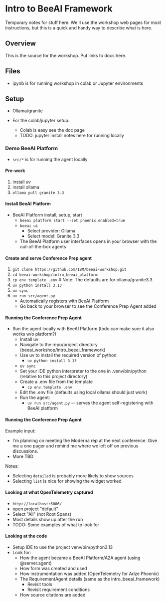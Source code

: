 # Intro to BeeAI Framework

Temporary notes for stuff here. We'll use the workshop web pages for most instructions, but this is a quick and handy way to describe what is here.

## Overview

This is the source for the workshop.
Put links to docs here.

## Files

* ipynb is for running workshop in colab or Jupyter environments

## Setup

* Ollama/granite

* For the colab/jupyter setup:
    * Colab is easy see the doc page
    * TODO: jupyter install notes here for running locally

### Demo BeeAI Platform

* `src/*` is for running the agent locally

#### Pre-work

1. install uv
2. install ollama
3. `ollama pull granite 3.3`

#### Install BeeAI Platform

* BeeAI Platform install, setup, start
    * `beeai platform start --set phoenix.enabled=true`
    * `beeai ui`
      * Select provider: Ollama
      * Select model: Granite 3.3
    * The BeeAI Platform user interfaces opens in your browser with the out-of-the-box agents

#### Create and serve Conference Prep agent

1. `git clone https://github.com/IBM/beeai-workshop.git`
2. `cd beeai-workshop/intro_beeai_platform`
3. `cp env.template .env`  # Note: The defaults are for ollama/granite3.3
4. `uv python install 3.13`
5. `uv sync`
6. `uv run src/agent.py`
   * Automatically registers with BeeAI Platform
   * Go back to your browser to see the Conference Prep Agent added

#### Running the Conference Prep Agent

* Run the agent locally with BeeAI Platform (todo can make sure it also works w/o platform?)
    * Install uv
    * Navigate to the repo/project directory (beeai_workshop/intro_beeai_framework)
    * Use uv to install the required version of python:
        * `uv python install 3.13`
    * `uv sync`
    * Set your IDE python interpreter to the one in .venv/bin/python (relative to this project directory)
    * Create a .env file from the template
        * `cp env.template .env`
    * Edit the .env file (defaults using local ollama should just work)
    * Run the agent:
       * `uv run src/agent.py` -- serves the agent self-registering with BeeAI platform

#### Running the Conference Prep Agent

Example input:

* I'm planning on meeting the Moderna rep at the next conference. Give me a one pager and remind me where we left off on previous discussions.
* More TBD

Notes:

* Selecting `detailed` is probably more likely to show sources
* Selecting `list` is nice for showing the widget worked

#### Looking at what OpenTelemetry captured

  * `http://localhost:6006/`
  * open project "default"
  * Select "All" (not Root Spans)
  * Most details show up after the run
  * TODO: Some examples of what to look for

#### Looking at the code

  * Setup IDE to use the project venv/bin/python3.13
  * Look for:
    * How the agent became a BeeAI Platform/A2A agent (using @server.agent)
    * How form was created and used
    * How instrumentation was added (OpenTelemetry for Arize Phoenix)
    * The RequirementAgent details (same as the intro_beeai_framework)
      * Revisit tools
      * Revisit requirement conditions
    * How source citations are added
